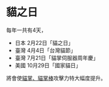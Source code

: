 # 貓之日
每年一共有4天，

- 日本 2月22日「貓之日」
- 臺灣 4月4日「台灣貓節」
- 臺灣 7月21日「貓掌伺服器周年慶」
- 美國 10月29日「國家貓日」

將會使[貓掌、貓掌棒](../item/cat_palm.md)攻擊力特大幅度提升。